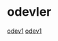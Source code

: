 # odevler
<a href="https://beyzakoser.github.io/odevler/Array%20Demo.html" rel="nofollow">odev1</a>
<a href="https://beyzakoser.github.io/ileriProgramlama/Array%20Demo.html">odev1</a>
